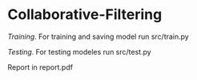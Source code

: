 # Collaborative-Filtering

*Training*.
For training and saving model run src/train.py

*Testing*.
For testing modeles run src/test.py

Report in report.pdf
